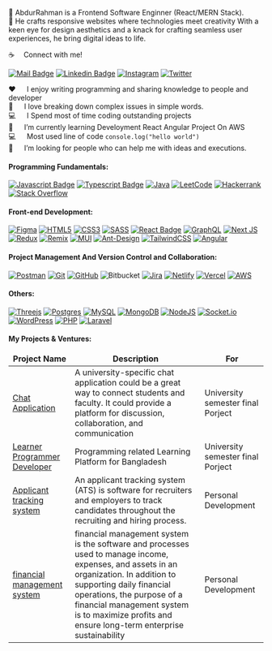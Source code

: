 👋 AbdurRahman is a Frontend Software Enginner (React/MERN Stack).<br/>
🚀 He crafts responsive websites where technologies meet creativity With a keen eye for design aesthetics and a knack for crafting seamless user experiences, he bring digital ideas to life.


:coffee: &emsp;Connect with me!

[![Mail Badge](https://img.shields.io/badge/Gmail-D14836?style=for-the-badge&logo=gmail&logoColor=white)](mailto:abdurrahmansoftw@gmail.com) [![Linkedin Badge](https://img.shields.io/badge/LinkedIn-0077B5?style=for-the-badge&logo=linkedin&logoColor=white)](https://www.linkedin.com/in/abdurrahmansoftw) [![Instagram](https://img.shields.io/badge/Instagram-%23E4405F.svg?style=for-the-badge&logo=Instagram&logoColor=white)](https://www.instagram.com/abdurrahmansoftw)
[![Twitter](https://img.shields.io/badge/Twitter-%231DA1F2.svg?style=for-the-badge&logo=Twitter&logoColor=white)](https://twitter.com/abdurrahmansoftw)

:hearts: &emsp; I enjoy writing programming and sharing knowledge to people and developer <br/>
🌟 &emsp; I love breaking down complex issues in simple words. <br/>
:computer: &emsp; I Spend most of time coding outstanding projects <br/>
🤟 &emsp; I’m currently learning Develoyment React Angular Project On AWS <br/>
:computer: &emsp; Most used line of code `console.log("hello world")` <br/>
🤔 &emsp; I’m looking for people who can help me with ideas and executions.<br/> 

#### Programming Fundamentals:

[![Javascript Badge](https://img.shields.io/badge/-Javascript-F0DB4F?style=for-the-badge&labelColor=black&logo=javascript&logoColor=F0DB4F)](#) [![Typescript Badge](https://img.shields.io/badge/-Typescript-007acc?style=for-the-badge&labelColor=black&logo=typescript&logoColor=007acc)](#) [![Java](https://img.shields.io/badge/java-%23ED8B00.svg?style=for-the-badge&logo=java&logoColor=white)](#) [![LeetCode](https://img.shields.io/badge/LeetCode-000000?style=for-the-badge&logo=LeetCode&logoColor=#d16c06)](https://leetcode.com/arwithlpd) [![Hackerrank](https://img.shields.io/badge/-Hackerrank-2EC866?style=for-the-badge&logo=HackerRank&logoColor=white)](https://www.hackerrank.com/arwithlpd) [![Stack Overflow](https://img.shields.io/badge/-Stackoverflow-FE7A16?style=for-the-badge&logo=stack-overflow&logoColor=white)](https://stackoverflow.com/users/20219197/abdur-rahman)

#### Front-end Development:

[![Figma](https://img.shields.io/badge/figma-%23F24E1E.svg?style=for-the-badge&logo=figma&logoColor=white)](#) [![HTML5](https://img.shields.io/badge/html5-%23E34F26.svg?style=for-the-badge&logo=html5&logoColor=white)](#) [![CSS3](https://img.shields.io/badge/css3-%231572B6.svg?style=for-the-badge&logo=css3&logoColor=white)](#) [![SASS](https://img.shields.io/badge/SASS-hotpink.svg?style=for-the-badge&logo=SASS&logoColor=white)](#) [![React Badge](https://img.shields.io/badge/-React-61DBFB?style=for-the-badge&labelColor=black&logo=react&logoColor=61DBFB)](#) [![GraphQL](https://img.shields.io/badge/-GraphQL-E10098?style=for-the-badge&logo=graphql&logoColor=white)](#) [![Next JS](https://img.shields.io/badge/Next-black?style=for-the-badge&logo=next.js&logoColor=white)](#) [![Redux](https://img.shields.io/badge/redux-%23593d88.svg?style=for-the-badge&logo=redux&logoColor=white)](#) [![Remix](https://img.shields.io/badge/remix-%23000.svg?style=for-the-badge&logo=remix&logoColor=white)](#) [![MUI](https://img.shields.io/badge/MUI-%230081CB.svg?style=for-the-badge&logo=mui&logoColor=white)](#) [![Ant-Design](https://img.shields.io/badge/-AntDesign-%230170FE?style=for-the-badge&logo=ant-design&logoColor=white)](#) [![TailwindCSS](https://img.shields.io/badge/tailwindcss-%2338B2AC.svg?style=for-the-badge&logo=tailwind-css&logoColor=white)](#) [![Angular](https://img.shields.io/badge/angular-%23DD0031.svg?style=for-the-badge&logo=angular&logoColor=white)](#)

#### Project Management And Version Control and Collaboration:

[![Postman](https://img.shields.io/badge/Postman-FF6C37?style=for-the-badge&logo=postman&logoColor=white)](#) [![Git](https://img.shields.io/badge/git-%23F05033.svg?style=for-the-badge&logo=git&logoColor=white)](#) [![GitHub](https://img.shields.io/badge/github-%23121011.svg?style=for-the-badge&logo=github&logoColor=white)](#) ![Bitbucket](https://img.shields.io/badge/bitbucket-%230047B3.svg?style=for-the-badge&logo=bitbucket&logoColor=white) [![Jira](https://img.shields.io/badge/jira-%230A0FFF.svg?style=for-the-badge&logo=jira&logoColor=white)](#) [![Netlify](https://img.shields.io/badge/netlify-%23000000.svg?style=for-the-badge&logo=netlify&logoColor=#00C7B7)](#) [![Vercel](https://img.shields.io/badge/vercel-%23000000.svg?style=for-the-badge&logo=vercel&logoColor=white)]() [![AWS](https://img.shields.io/badge/AWS-%23FF9900.svg?style=for-the-badge&logo=amazon-aws&logoColor=white)](#)

#### Others:

[![Threejs](https://img.shields.io/badge/threejs-black?style=for-the-badge&logo=three.js&logoColor=white)](#) [![Postgres](https://img.shields.io/badge/postgres-%23316192.svg?style=for-the-badge&logo=postgresql&logoColor=white)](#) [![MySQL](https://img.shields.io/badge/mysql-%2300f.svg?style=for-the-badge&logo=mysql&logoColor=white)](#) [![MongoDB](https://img.shields.io/badge/MongoDB-%234ea94b.svg?style=for-the-badge&logo=mongodb&logoColor=white)](#) [![NodeJS](https://img.shields.io/badge/node.js-6DA55F?style=for-the-badge&logo=node.js&logoColor=white)](#)  [![Socket.io](https://img.shields.io/badge/Socket.io-black?style=for-the-badge&logo=socket.io&badgeColor=010101)](#) [![WordPress](https://img.shields.io/badge/WordPress-%23117AC9.svg?style=for-the-badge&logo=WordPress&logoColor=white)](#) [![PHP](https://img.shields.io/badge/php-%23777BB4.svg?style=for-the-badge&logo=php&logoColor=white)](#) [![Laravel](https://img.shields.io/badge/laravel-%23FF2D20.svg?style=for-the-badge&logo=laravel&logoColor=white)](#)

#### My Projects & Ventures:

<table>
  <thead align="center">
    <tr border: none;>
      <td><b>Project Name</b></td>
      <td><b>Description</b></td>
      <td><b> For </b></td>
    </tr>
  </thead>
  <tbody>
   <tr>
      <td><a href="https://chatapp-jx8l.onrender.com/" target="_blank">Chat Application</a></td>
      <td>A university-specific chat application could be a great way to connect students and faculty. It could provide a platform for discussion, collaboration, and communication</td>
      <td>University semester final Porject </td>
    </tr>
    <tr>
      <td><a href="https://github.com/arwithlpd/ats" target="_blank">Learner Programmer Developer</a></td>
      <td>Programming related Learning Platform for Bangladesh</td>
      <td> University semester final Porject </td>
    </tr>
   <tr>
      <td><a href="https://arwithlpd.netlify.app" target="_blank">Applicant tracking system</a></td>
      <td>An applicant tracking system (ATS) is software for recruiters and employers to track candidates throughout the recruiting and hiring process.</td>
      <td>Personal Development</td>
    </tr>
    <tr>
      <td><a href="/" target="_blank">financial management system</a></td>
      <td>financial management system is the software and processes used to manage income, expenses, and assets in an organization. In addition to supporting daily financial operations, the purpose of a financial management system is to maximize profits and ensure long-term enterprise sustainability</td>
      <td> Personal Development</td>
    </tr>
  </tbody>
</table>
